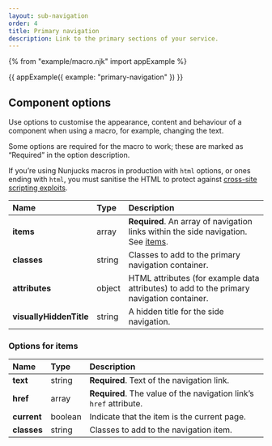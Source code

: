 ```yaml
---
layout: sub-navigation
order: 4
title: Primary navigation
description: Link to the primary sections of your service.
---
```


{% from "example/macro.njk" import appExample %}

{{ appExample({
  example: "primary-navigation"
}) }}

## Component options

Use options to customise the appearance, content and behaviour of a component when using a macro, for example, changing the text.

Some options are required for the macro to work; these are marked as “Required” in the option description.

If you’re using Nunjucks macros in production with `html` options, or ones ending with `html`, you must sanitise the HTML to protect against [cross-site scripting exploits](https://developer.mozilla.org/en-US/docs/Glossary/Cross-site_scripting).

| Name                    | Type   | Description                                                                                             |
| :---------------------- | :----- | :------------------------------------------------------------------------------------------------------ |
| **items**               | array  | **Required**. An array of navigation links within the side navigation. See [items](#options-for-items). |
| **classes**             | string | Classes to add to the primary navigation container.                                                     |
| **attributes**          | object | HTML attributes (for example data attributes) to add to the primary navigation container.               |
| **visuallyHiddenTitle** | string | A hidden title for the side navigation.                                                                 |

### Options for items

| Name        | Type    | Description                                                        |
| :---------- | :------ | :----------------------------------------------------------------- |
| **text**    | string  | **Required**. Text of the navigation link.                         |
| **href**    | array   | **Required**. The value of the navigation link’s `href` attribute. |
| **current** | boolean | Indicate that the item is the current page.                        |
| **classes** | string  | Classes to add to the navigation item.                             |
